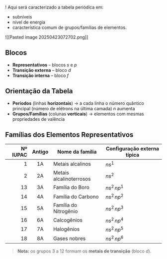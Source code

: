 
! Aqui será caracterizado a tabela periódica em:
- subníveis
- nível de energia
- característica comum de grupos/famílias de elementos. 

![[Pasted image 20250423072702.png]]
## Blocos

- **Representativos** – blocos $s$ e $p$  
- **Transição externa** – bloco $d$  
- **Transição interna** – bloco $f$

## Orientação da Tabela

- **Períodos** (linhas **horizontais**) → a cada linha o número quântico principal (número de elétrons na última camada) $n$ aumenta  
- **Grupos/Famílias** (colunas **verticais**) → elementos com mesmas propriedades de valência

## Famílias dos Elementos Representativos  

| Nº IUPAC | Antigo | Nome da família         | Configuração externa típica |
| -------: | :----: | ----------------------- | --------------------------- |
|        1 |   1A   | Metais alcalinos        | $ns^{1}$                    |
|        2 |   2A   | Metais alcalinoterrosos | $ns^{2}$                    |
|       13 |   3A   | Família do Boro         | $ns^{2}\,np^{1}$            |
|       14 |   4A   | Família do Carbono      | $ns^{2}\,np^{2}$            |
|       15 |   5A   | Família do Nitrogênio   | $ns^{2}\,np^{3}$            |
|       16 |   6A   | Calcogênios             | $ns^{2}\,np^{4}$            |
|       17 |   7A   | Halogênios              | $ns^{2}\,np^{5}$            |
|       18 |   8A   | Gases nobres            | $ns^{2}\,np^{6}$            |

> **Nota:** os grupos 3 a 12 formam os **metais de transição** (bloco $d$).
